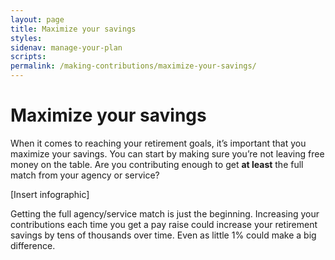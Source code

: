 ```yaml
---
layout: page
title: Maximize your savings
styles:
sidenav: manage-your-plan
scripts:
permalink: /making-contributions/maximize-your-savings/
---
```


# Maximize your savings

When it comes to reaching your retirement goals, it’s important that you maximize your savings. You can start by making sure you’re not leaving free money on the table. Are you contributing enough to get **at least** the full match from your agency or service?

[Insert infographic]

Getting the full agency/service match  is just the beginning. Increasing your contributions each time you get a pay raise could increase your retirement savings by tens of thousands over time. Even as little 1% could make a big difference.
